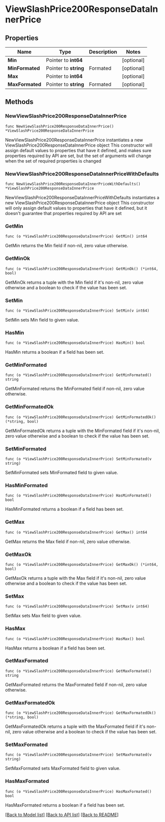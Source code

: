 # ViewSlashPrice200ResponseDataInnerPrice

## Properties

Name | Type | Description | Notes
------------ | ------------- | ------------- | -------------
**Min** | Pointer to **int64** |  | [optional] 
**MinFormated** | Pointer to **string** | Formated | [optional] 
**Max** | Pointer to **int64** |  | [optional] 
**MaxFormated** | Pointer to **string** | Formated | [optional] 

## Methods

### NewViewSlashPrice200ResponseDataInnerPrice

`func NewViewSlashPrice200ResponseDataInnerPrice() *ViewSlashPrice200ResponseDataInnerPrice`

NewViewSlashPrice200ResponseDataInnerPrice instantiates a new ViewSlashPrice200ResponseDataInnerPrice object
This constructor will assign default values to properties that have it defined,
and makes sure properties required by API are set, but the set of arguments
will change when the set of required properties is changed

### NewViewSlashPrice200ResponseDataInnerPriceWithDefaults

`func NewViewSlashPrice200ResponseDataInnerPriceWithDefaults() *ViewSlashPrice200ResponseDataInnerPrice`

NewViewSlashPrice200ResponseDataInnerPriceWithDefaults instantiates a new ViewSlashPrice200ResponseDataInnerPrice object
This constructor will only assign default values to properties that have it defined,
but it doesn't guarantee that properties required by API are set

### GetMin

`func (o *ViewSlashPrice200ResponseDataInnerPrice) GetMin() int64`

GetMin returns the Min field if non-nil, zero value otherwise.

### GetMinOk

`func (o *ViewSlashPrice200ResponseDataInnerPrice) GetMinOk() (*int64, bool)`

GetMinOk returns a tuple with the Min field if it's non-nil, zero value otherwise
and a boolean to check if the value has been set.

### SetMin

`func (o *ViewSlashPrice200ResponseDataInnerPrice) SetMin(v int64)`

SetMin sets Min field to given value.

### HasMin

`func (o *ViewSlashPrice200ResponseDataInnerPrice) HasMin() bool`

HasMin returns a boolean if a field has been set.

### GetMinFormated

`func (o *ViewSlashPrice200ResponseDataInnerPrice) GetMinFormated() string`

GetMinFormated returns the MinFormated field if non-nil, zero value otherwise.

### GetMinFormatedOk

`func (o *ViewSlashPrice200ResponseDataInnerPrice) GetMinFormatedOk() (*string, bool)`

GetMinFormatedOk returns a tuple with the MinFormated field if it's non-nil, zero value otherwise
and a boolean to check if the value has been set.

### SetMinFormated

`func (o *ViewSlashPrice200ResponseDataInnerPrice) SetMinFormated(v string)`

SetMinFormated sets MinFormated field to given value.

### HasMinFormated

`func (o *ViewSlashPrice200ResponseDataInnerPrice) HasMinFormated() bool`

HasMinFormated returns a boolean if a field has been set.

### GetMax

`func (o *ViewSlashPrice200ResponseDataInnerPrice) GetMax() int64`

GetMax returns the Max field if non-nil, zero value otherwise.

### GetMaxOk

`func (o *ViewSlashPrice200ResponseDataInnerPrice) GetMaxOk() (*int64, bool)`

GetMaxOk returns a tuple with the Max field if it's non-nil, zero value otherwise
and a boolean to check if the value has been set.

### SetMax

`func (o *ViewSlashPrice200ResponseDataInnerPrice) SetMax(v int64)`

SetMax sets Max field to given value.

### HasMax

`func (o *ViewSlashPrice200ResponseDataInnerPrice) HasMax() bool`

HasMax returns a boolean if a field has been set.

### GetMaxFormated

`func (o *ViewSlashPrice200ResponseDataInnerPrice) GetMaxFormated() string`

GetMaxFormated returns the MaxFormated field if non-nil, zero value otherwise.

### GetMaxFormatedOk

`func (o *ViewSlashPrice200ResponseDataInnerPrice) GetMaxFormatedOk() (*string, bool)`

GetMaxFormatedOk returns a tuple with the MaxFormated field if it's non-nil, zero value otherwise
and a boolean to check if the value has been set.

### SetMaxFormated

`func (o *ViewSlashPrice200ResponseDataInnerPrice) SetMaxFormated(v string)`

SetMaxFormated sets MaxFormated field to given value.

### HasMaxFormated

`func (o *ViewSlashPrice200ResponseDataInnerPrice) HasMaxFormated() bool`

HasMaxFormated returns a boolean if a field has been set.


[[Back to Model list]](../README.md#documentation-for-models) [[Back to API list]](../README.md#documentation-for-api-endpoints) [[Back to README]](../README.md)


